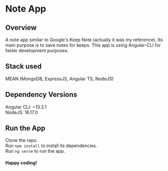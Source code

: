 # Note App

## Overview
A note app similar to Google's Keep Note (actually it was my reference). Its main purpose is to save notes for keeps. This app is using Angular-CLI for faster development purposes.

## Stack used
MEAN (MongoDB, ExpressJS, Angular TS, NodeJS)

## Dependency Versions
Angular CLI: ~13.2.1<br>
NodeJS: 16.17.0<br>

## Run the App
Clone the repo.<br>
Run <code>npm install</code> to install its dependencies.<br>
Run <code>ng serve</code> to run the app.

#### Happy coding!
